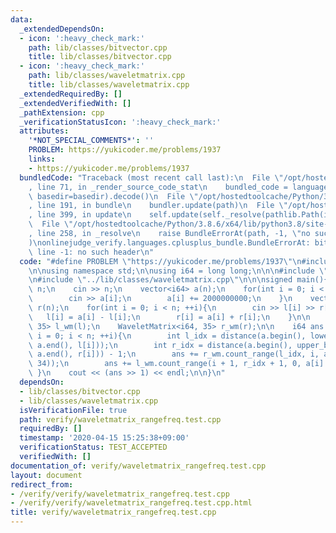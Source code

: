```yaml
---
data:
  _extendedDependsOn:
  - icon: ':heavy_check_mark:'
    path: lib/classes/bitvector.cpp
    title: lib/classes/bitvector.cpp
  - icon: ':heavy_check_mark:'
    path: lib/classes/waveletmatrix.cpp
    title: lib/classes/waveletmatrix.cpp
  _extendedRequiredBy: []
  _extendedVerifiedWith: []
  _pathExtension: cpp
  _verificationStatusIcon: ':heavy_check_mark:'
  attributes:
    '*NOT_SPECIAL_COMMENTS*': ''
    PROBLEM: https://yukicoder.me/problems/1937
    links:
    - https://yukicoder.me/problems/1937
  bundledCode: "Traceback (most recent call last):\n  File \"/opt/hostedtoolcache/Python/3.8.6/x64/lib/python3.8/site-packages/onlinejudge_verify/documentation/build.py\"\
    , line 71, in _render_source_code_stat\n    bundled_code = language.bundle(stat.path,\
    \ basedir=basedir).decode()\n  File \"/opt/hostedtoolcache/Python/3.8.6/x64/lib/python3.8/site-packages/onlinejudge_verify/languages/cplusplus.py\"\
    , line 191, in bundle\n    bundler.update(path)\n  File \"/opt/hostedtoolcache/Python/3.8.6/x64/lib/python3.8/site-packages/onlinejudge_verify/languages/cplusplus_bundle.py\"\
    , line 399, in update\n    self.update(self._resolve(pathlib.Path(included), included_from=path))\n\
    \  File \"/opt/hostedtoolcache/Python/3.8.6/x64/lib/python3.8/site-packages/onlinejudge_verify/languages/cplusplus_bundle.py\"\
    , line 258, in _resolve\n    raise BundleErrorAt(path, -1, \"no such header\"\
    )\nonlinejudge_verify.languages.cplusplus_bundle.BundleErrorAt: bits/stdc++.h:\
    \ line -1: no such header\n"
  code: "#define PROBLEM \"https://yukicoder.me/problems/1937\"\n#include \"bits/stdc++.h\"\
    \n\nusing namespace std;\n\nusing i64 = long long;\n\n\n#include \"../lib/classes/bitvector.cpp\"\
    \n#include \"../lib/classes/waveletmatrix.cpp\"\n\n\nsigned main(){\n\n    int\
    \ n;\n    cin >> n;\n    vector<i64> a(n);\n    for(int i = 0; i < n; ++i){\n\
    \        cin >> a[i];\n        a[i] += 2000000000;\n    }\n    vector<i64> l(n),\
    \ r(n);\n    for(int i = 0; i < n; ++i){\n        cin >> l[i] >> r[i];\n     \
    \   l[i] = a[i] - l[i];\n        r[i] = a[i] + r[i];\n    }\n\n    WaveletMatrix<i64,\
    \ 35> l_wm(l);\n    WaveletMatrix<i64, 35> r_wm(r);\n\n    i64 ans = 0;\n    for(int\
    \ i = 0; i < n; ++i){\n        int l_idx = distance(a.begin(), lower_bound(a.begin(),\
    \ a.end(), l[i]));\n        int r_idx = distance(a.begin(), upper_bound(a.begin(),\
    \ a.end(), r[i])) - 1;\n        ans += r_wm.count_range(l_idx, i, a[i], (1LL <<\
    \ 34));\n        ans += l_wm.count_range(i + 1, r_idx + 1, 0, a[i] + 1);\n   \
    \ }\n    cout << (ans >> 1) << endl;\n\n}\n"
  dependsOn:
  - lib/classes/bitvector.cpp
  - lib/classes/waveletmatrix.cpp
  isVerificationFile: true
  path: verify/waveletmatrix_rangefreq.test.cpp
  requiredBy: []
  timestamp: '2020-04-15 15:25:38+09:00'
  verificationStatus: TEST_ACCEPTED
  verifiedWith: []
documentation_of: verify/waveletmatrix_rangefreq.test.cpp
layout: document
redirect_from:
- /verify/verify/waveletmatrix_rangefreq.test.cpp
- /verify/verify/waveletmatrix_rangefreq.test.cpp.html
title: verify/waveletmatrix_rangefreq.test.cpp
---
```

